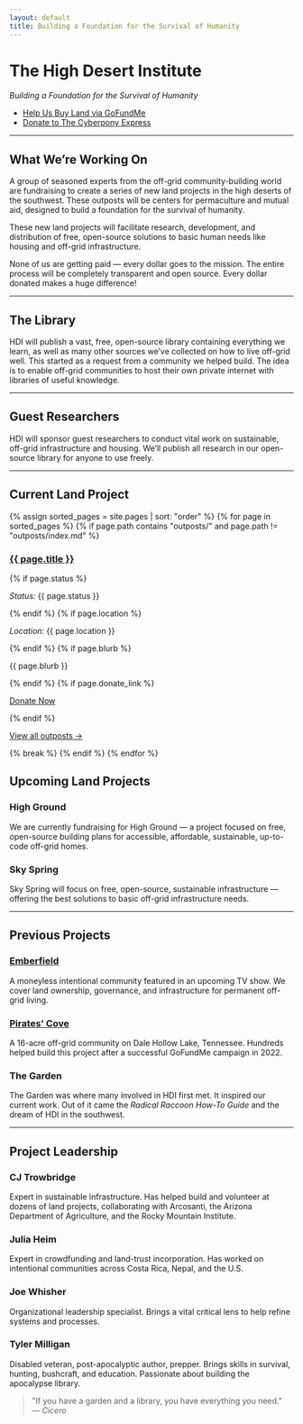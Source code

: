 ```yaml
---
layout: default
title: Building a Foundation for the Survival of Humanity
---
```


# The High Desert Institute

*Building a Foundation for the Survival of Humanity*

- [Help Us Buy Land via GoFundMe](https://gofundme.com)  
- [Donate to The Cyberpony Express](https://www.gofundme.com)

---

## What We’re Working On

A group of seasoned experts from the off-grid community-building world are fundraising to create a series of new land projects in the high deserts of the southwest. These outposts will be centers for permaculture and mutual aid, designed to build a foundation for the survival of humanity.

These new land projects will facilitate research, development, and distribution of free, open-source solutions to basic human needs like housing and off-grid infrastructure.

None of us are getting paid — every dollar goes to the mission. The entire process will be completely transparent and open source. Every dollar donated makes a huge difference!

---

## The Library

HDI will publish a vast, free, open-source library containing everything we learn, as well as many other sources we’ve collected on how to live off-grid well. This started as a request from a community we helped build. The idea is to enable off-grid communities to host their own private internet with libraries of useful knowledge.

---

## Guest Researchers

HDI will sponsor guest researchers to conduct vital work on sustainable, off-grid infrastructure and housing. We’ll publish all research in our open-source library for anyone to use freely.

---

## Current Land Project

<div markdown="0">

{% assign sorted_pages = site.pages | sort: "order" %}
{% for page in sorted_pages %}
  {% if page.path contains "outposts/" and page.path != "outposts/index.md" %}
    <h3><a href="{{ page.url }}">{{ page.title }}</a></h3>
    {% if page.status %}<p><em>Status:</em> {{ page.status }}</p>{% endif %}
    {% if page.location %}<p><em>Location:</em> {{ page.location }}</p>{% endif %}
    {% if page.blurb %}<p>{{ page.blurb }}</p>{% endif %}
    {% if page.donate_link %}
      <p><a class="btn btn-primary" href="{{ page.donate_link }}">Donate Now</a></p>
    {% endif %}
    <p><a href="/outposts/">View all outposts →</a></p>
    {% break %}
  {% endif %}
{% endfor %}

</div>


## Upcoming Land Projects

### High Ground

We are currently fundraising for High Ground — a project focused on free, open-source building plans for accessible, affordable, sustainable, up-to-code off-grid homes.

### Sky Spring

Sky Spring will focus on free, open-source, sustainable infrastructure — offering the best solutions to basic off-grid infrastructure needs.

---

## Previous Projects

### [Emberfield](https://emberfield.org)

A moneyless intentional community featured in an upcoming TV show. We cover land ownership, governance, and infrastructure for permanent off-grid living.

### [Pirates’ Cove](https://www.peoplesprojectearth.org)

A 16-acre off-grid community on Dale Hollow Lake, Tennessee. Hundreds helped build this project after a successful GoFundMe campaign in 2022.

### The Garden

The Garden was where many involved in HDI first met. It inspired our current work. Out of it came the *Radical Raccoon How-To Guide* and the dream of HDI in the southwest.

---

## Project Leadership

### CJ Trowbridge

Expert in sustainable infrastructure. Has helped build and volunteer at dozens of land projects, collaborating with Arcosanti, the Arizona Department of Agriculture, and the Rocky Mountain Institute.

### Julia Heim

Expert in crowdfunding and land-trust incorporation. Has worked on intentional communities across Costa Rica, Nepal, and the U.S.

### Joe Whisher

Organizational leadership specialist. Brings a vital critical lens to help refine systems and processes.

### Tyler Milligan

Disabled veteran, post-apocalyptic author, prepper. Brings skills in survival, hunting, bushcraft, and education. Passionate about building the apocalypse library.

> "If you have a garden and a library, you have everything you need."  
> — *Cicero*
